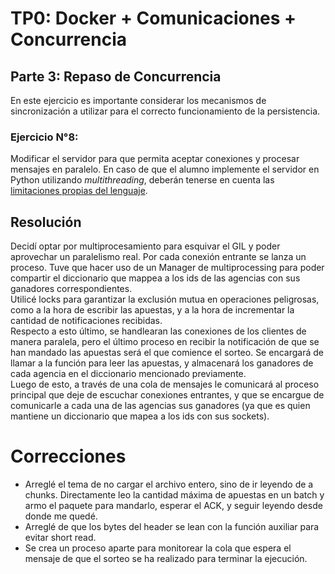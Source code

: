 # TP0: Docker + Comunicaciones + Concurrencia

## Parte 3: Repaso de Concurrencia
En este ejercicio es importante considerar los mecanismos de sincronización a utilizar para el correcto funcionamiento de la persistencia.

### Ejercicio N°8:

Modificar el servidor para que permita aceptar conexiones y procesar mensajes en paralelo. En caso de que el alumno implemente el servidor en Python utilizando _multithreading_,  deberán tenerse en cuenta las [limitaciones propias del lenguaje](https://wiki.python.org/moin/GlobalInterpreterLock).

## Resolución

Decidí optar por multiprocesamiento para esquivar el GIL y poder aprovechar un paralelismo real. Por cada conexión entrante se lanza un proceso. 
Tuve que hacer uso de un Manager de multiprocessing para poder compartir el diccionario que mappea a los ids de las agencias con sus ganadores correspondientes.  
Utilicé locks para garantizar la exclusión mutua en operaciones peligrosas, como a la hora de escribir las apuestas, y a la hora de incrementar la cantidad de notificaciones recibidas.  
Respecto a esto último, se handlearan las conexiones de los clientes de manera paralela, pero el último proceso en recibir la notificación de que se han mandado las apuestas será el que comience el sorteo. Se encargará de llamar a la función para leer las apuestas, y almacenará los ganadores de cada agencia en el diccionario mencionado previamente.  
Luego de esto, a través de una cola de mensajes le comunicará al proceso principal que deje de escuchar conexiones entrantes, y que se encargue de comunicarle a cada una de las agencias sus ganadores (ya que es quien mantiene un diccionario que mapea a los ids con sus sockets).


# Correcciones

- Arreglé el tema de no cargar el archivo entero, sino de ir leyendo de a chunks. Directamente leo la cantidad máxima de apuestas en un batch y armo el paquete para mandarlo, esperar el ACK, y seguir leyendo desde donde me quedé. 
- Arreglé de que los bytes del header se lean con la función auxiliar para evitar short read.
- Se crea un proceso aparte para monitorear la cola que espera el mensaje de que el sorteo se ha realizado para terminar la ejecución.